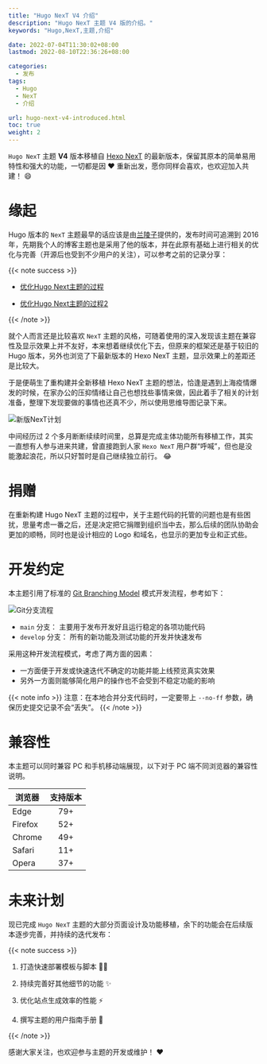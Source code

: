 ```yaml
---
title: "Hugo NexT V4 介绍"
description: "Hugo NexT 主题 V4 版的介绍。"
keywords: "Hugo,NexT,主题,介绍"

date: 2022-07-04T11:30:02+08:00
lastmod: 2022-08-10T22:36:26+08:00

categories:
  - 发布
tags:
  - Hugo
  - NexT
  - 介绍

url: hugo-next-v4-introduced.html
toc: true
weight: 2
---
```


`Hugo NexT` 主题 **V4** 版本移植自 [Hexo NexT](https://theme-next.js.org) 的最新版本，保留其原本的简单易用特性和强大的功能，一切都是因 :heart: 重新出发，愿你同样会喜欢，也欢迎加入共建！ :smile:

<!--more-->

# 缘起

Hugo 版本的 `NexT` 主题最早的话应该是由[兰陵子](http://lanlingzi.cn/)提供的，发布时间可追溯到 2016 年，先期我个人的博客主题也是采用了他的版本，并在此原有基础上进行相关的优化与完善（开源后也受到不少用户的关注），可以参考之前的记录分享：

{{< note success >}}

 - [优化Hugo Next主题的过程](https://lisenhui.cn/2020/10/02/make-next-theme-pithy.html)

 - [优化Hugo Next主题的过程2](https://lisenhui.cn/2021/07/09/make-next-theme-pithy2.html)

{{< /note >}}

就个人而言还是比较喜欢 `NexT` 主题的风格，可随着使用的深入发现该主题在兼容性及显示效果上并不友好，本来想着继续优化下去，但原来的框架还是基于较旧的 Hugo 版本，另外也浏览了下最新版本的 Hexo NexT 主题，显示效果上的差距还是比较大。

于是便萌生了重构建并全新移植 Hexo NexT 主题的想法，恰逢是遇到上海疫情爆发的时候，在家办公的压抑情绪让自己也想找些事情来做，因此着手了相关的计划准备，整理下发现要做的事情也还真不少，所以使用思维导图记录下来。

![新版NexT计划](imgs/hugo-next-rebuild-plan.png)

中间经历过 2 个多月断断续续时间里，总算是完成主体功能所有移植工作，其实一直想有人参与进来共建，曾直接跑到人家 `Hexo NexT` 用户群“呼喊”，但也是没能激起浪花，所以只好暂时是自己继续独立前行。 :joy:

# 捐赠

在重新构建 Hugo NexT 主题的过程中，关于主题代码的托管的问题也是有些困扰，思量考虑一番之后，还是决定把它捐赠到组织当中去，那么后续的团队协助会更加的顺畅，同时也是设计相应的 Logo 和域名，也显示的更加专业和正式些。

# 开发约定

本主题引用了标准的 [Git Branching Model](https://nvie.com/posts/a-successful-git-branching-model/) 模式开发流程，参考如下：

![Git分支流程](imgs/git-branch-flow.png)

- `main` 分支： 主要用于发布开发好且运行稳定的各项功能代码
- `develop` 分支： 所有的新功能及测试功能的开发并快速发布

采用这种开发流程模式，考虑了两方面的因素：

 - 一方面便于开发或快速迭代不确定的功能并能上线预览真实效果
 - 另外一方面则能够简化用户的操作也不会受到不稳定功能的影响

{{< note info >}}
注意：在本地合并分支代码时，一定要带上 `--no-ff` 参数，确保历史提交记录不会“丢失”。
{{< /note >}}

# 兼容性

本主题可以同时兼容 PC 和手机移动端展现，以下对于 PC 端不同浏览器的兼容性说明。

| 浏览器                                       | 支持版本 |
| ---                                          | :---:    |
| <i class="fa-brands fa-edge"></i> Edge       | 79+      |
| <i class="fa-brands fa-firefox"></i> Firefox | 52+      |
| <i class="fa-brands fa-chrome"></i> Chrome   | 49+      |
| <i class="fa-brands fa-safari"></i> Safari   | 11+      |
| <i class="fa-brands fa-opera"></i> Opera     | 37+      |

# 未来计划

现已完成 `Hugo NexT` 主题的大部分页面设计及功能移植，余下的功能会在后续版本逐步完善，并持续的迭代发布：

{{< note success >}}

1. 打造快速部署模板与脚本 :mechanic:

2. 持续完善好其他细节的功能 :sparkles:

3. 优化站点生成效率的性能 :zap:

4. 撰写主题的用户指南手册 :memo:

{{< /note >}}

感谢大家关注，也欢迎参与主题的开发或维护！ :heart:
